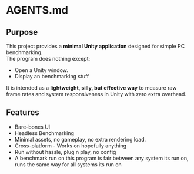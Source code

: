 # AGENTS.md

## Purpose
This project provides a **minimal Unity application** designed for simple PC benchmarking.  
The program does nothing except:
- Open a Unity window.
- Display an benchmarking stuff

It is intended as a **lightweight, silly, but effective way** to measure raw frame rates and system responsiveness in Unity with zero extra overhead.

## Features
- Bare-bones UI
- Headless Benchmarking
- Minimal assets, no gameplay, no extra rendering load.  
- Cross-platform - Works on hopefully anything
- Run without hassle, plug n play, no config
- A benchmark run on this program is fair between any system its run on, runs the same way for all systems its run on
